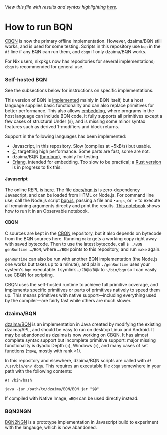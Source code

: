 *View this file with results and syntax highlighting [here](https://mlochbaum.github.io/BQN/running.html).*

# How to run BQN

[CBQN](https://github.com/dzaima/CBQN) is now the primary offline implementation. However, dzaima/BQN still works, and is used for some testing. Scripts in this repository use `bqn` in the `#!` line if any BQN can run them, and `dbqn` if only dzaima/BQN works.

For Nix users, nixpkgs now has repositories for several implementations; `cbqn` is recommended for general use.

### Self-hosted BQN

See the subsections below for instructions on specific implementations.

This version of BQN is [implemented](implementation/README.md) mainly in BQN itself, but a host language supplies basic functionality and can also replace primitives for better performance. This also allows [embedding](doc/embed.md), where programs in the host language can include BQN code. It fully supports all primitives except a few cases of structural Under (`⌾`), and is missing some minor syntax features such as derived 1-modifiers and block returns.

Support in the following languages has been implemented:
- Javascript, in this repository. Slow (compiles at ~5kB/s) but usable.
- [C](https://github.com/dzaima/CBQN), targetting high performance. Some parts are fast, some are not.
- dzaima/BQN ([bqn.bqn](bqn.bqn)), mainly for testing.
- [Erlang](https://github.com/cannadayr/ebqn), intended for embedding. Too slow to be practical; a [Rust version](https://github.com/cannadayr/ebqn-rs/) is in progress to fix this.

#### Javascript

The online REPL is [here](https://mlochbaum.github.io/BQN/try.html). The file [docs/bqn.js](docs/bqn.js) is zero-dependency Javascript, and can be loaded from HTML or Node.js. For command line use, call the Node.js script [bqn.js](bqn.js), passing a file and `•args`, or `-e` to execute all remaining arguments directly and print the results. [This notebook](https://observablehq.com/@lsh/bqn) shows how to run it in an Observable notebook.

#### CBQN

C sources are kept in the [CBQN](https://github.com/dzaima/CBQN) repository, but it also depends on bytecode from the BQN sources here. Running `make` gets a working copy right away with saved bytecode. Then to use the latest bytecode, call `$ ./BQN genRuntime …/BQN`, where `…/BQN` points to this repository, and run `make` again.

`genRuntime` can also be run with another BQN implementation (the Node.js one works but takes up to a minute), and plain `./genRuntime` uses your system's `bqn` executable. I symlink `…/CBQN/BQN` to `~/bin/bqn` so I can easily use CBQN for scripting.

CBQN uses the self-hosted runtime to achieve full primitive coverage, and implements specific primitives or parts of primitives natively to speed them up. This means primitives with native support—including everything used by the compiler—are fairly fast while others are much slower.

### dzaima/BQN

[dzaima/BQN](https://github.com/dzaima/BQN/) is an implementation in Java created by modifying the existing dzaima/APL, and should be easy to run on desktop Linux and Android. It may be abandoned as dzaima is now working on CBQN. It has almost complete syntax support but incomplete primitive support: major missing functionality is dyadic Depth (`⚇`), Windows (`↕`), and many cases of set functions (`⊐⊒∊⍷`, mostly with rank >1).

In this repository and elsewhere, dzaima/BQN scripts are called with `#! /usr/bin/env dbqn`. This requires an executable file `dbqn` somewhere in your path with the following contents:

    #! /bin/bash

    java -jar /path/to/dzaima/BQN/BQN.jar "$@"

If compiled with Native Image, `nBQN` can be used directly instead.

### BQN2NGN

[BQN2NGN](https://github.com/mlochbaum/BQN2NGN) is a prototype implementation in Javascript build to experiment with the langauge, which is now abandoned.

